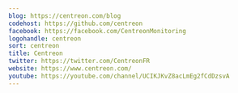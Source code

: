 ```yaml
---
blog: https://centreon.com/blog
codehost: https://github.com/centreon
facebook: https://facebook.com/CentreonMonitoring
logohandle: centreon
sort: centreon
title: Centreon
twitter: https://twitter.com/CentreonFR
website: https://www.centreon.com/
youtube: https://youtube.com/channel/UCIKJKvZ8acLmEg2fCdDzsvA
---
```

